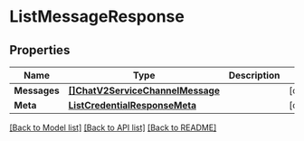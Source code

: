 # ListMessageResponse

## Properties
Name | Type | Description | Notes
------------ | ------------- | ------------- | -------------
**Messages** | [**[]ChatV2ServiceChannelMessage**](chat.v2.service.channel.message.md) |  |[optional] 
**Meta** | [**ListCredentialResponseMeta**](ListCredentialResponse_meta.md) |  |[optional] 

[[Back to Model list]](../README.md#documentation-for-models) [[Back to API list]](../README.md#documentation-for-api-endpoints) [[Back to README]](../README.md)


